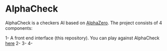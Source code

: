 # AlphaCheck

AlphaCheck is a checkers AI based on [AlphaZero](https://arxiv.org/abs/1712.01815). The project consists of 4 components:

 1- A front end interface (this repository). You can play against AlphaCheck [here](https://ezzeddinesai.github.io/AlphaCheck_frontend/)
 2-
3-
4-
